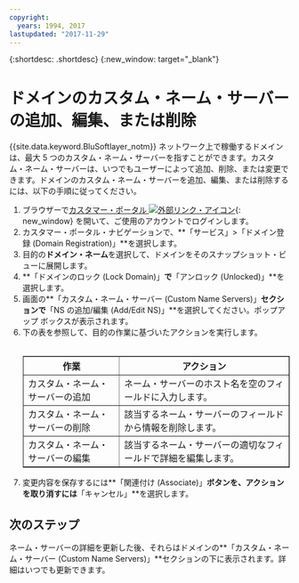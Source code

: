 ```yaml
---
copyright:
  years: 1994, 2017
lastupdated: "2017-11-29"
---
```


{:shortdesc: .shortdesc}
{:new_window: target="_blank"}

# ドメインのカスタム・ネーム・サーバーの追加、編集、または削除

{{site.data.keyword.BluSoftlayer_notm}} ネットワーク上で稼働するドメインは、最大 5 つのカスタム・ネーム・サーバーを指すことができます。カスタム・ネーム・サーバーは、いつでもユーザーによって追加、削除、または変更できます。ドメインのカスタム・ネーム・サーバーを追加、編集、または削除するには、以下の手順に従ってください。

1. ブラウザーで[カスタマー・ポータル ![外部リンク・アイコン](../../icons/launch-glyph.svg "外部リンク・アイコン")](https://control.softlayer.com/){: new_window} を開いて、ご使用のアカウントでログインします。
2. カスタマー・ポータル・ナビゲーションで、**「サービス」>「ドメイン登録 (Domain Registration)」**を選択します。
3. 目的の**ドメイン・ネーム**を選択して、ドメインをそのスナップショット・ビューに展開します。
4. **「ドメインのロック (Lock Domain)」**で**「アンロック (Unlocked)」**を選択します。
5. 画面の**「カスタム・ネーム・サーバー (Custom Name Servers)」**セクションで**「NS の追加/編集 (Add/Edit NS)」**を選択してください。ポップアップ ボックスが表示されます。
6. 下の表を参照して、目的の作業に基づいたアクションを実行します。<br/><br/><table border="1"><tbody><tr><th>作業</th><th>アクション</th></tr><tr><td>カスタム・ネーム・サーバーの追加</td><td>ネーム・サーバーのホスト名を空のフィールドに入力します。</td></tr><tr><td>カスタム・ネーム・サーバーの削除</td><td>該当するネーム・サーバーのフィールドから情報を削除します。</td></tr><tr><td>カスタム・ネーム・サーバーの編集</td><td>該当するネーム・サーバーの適切なフィールドで詳細を編集します。</td></tr></tbody></table>
7. 変更内容を保存するには**「関連付け (Associate)」**ボタンを、アクションを取り消すには**「キャンセル」**を選択します。

## 次のステップ

ネーム・サーバーの詳細を更新した後、それらはドメインの**「カスタム・ネーム・サーバー (Custom Name Servers)」**セクションの下に表示されます。詳細はいつでも更新できます。
